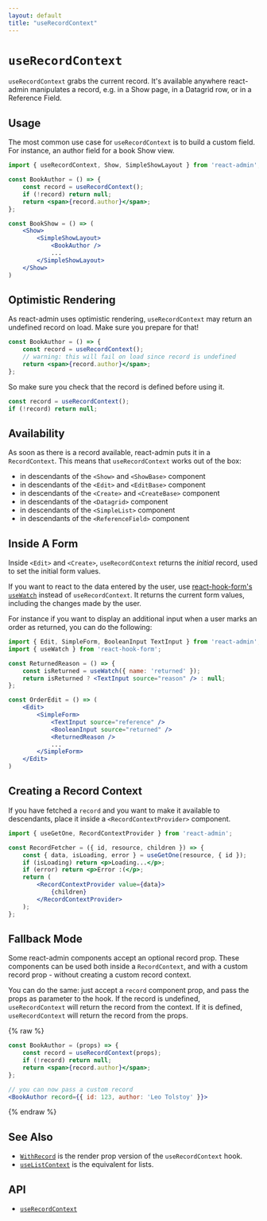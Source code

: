 ```yaml
---
layout: default
title: "useRecordContext"
---
```


# `useRecordContext`

`useRecordContext` grabs the current record. It's available anywhere react-admin manipulates a record, e.g. in a Show page, in a Datagrid row, or in a Reference Field.

## Usage

The most common use case for `useRecordContext` is to build a custom field. For instance, an author field for a book Show view. 

```jsx
import { useRecordContext, Show, SimpleShowLayout } from 'react-admin';

const BookAuthor = () => {
    const record = useRecordContext();
    if (!record) return null;
    return <span>{record.author}</span>;
};

const BookShow = () => (
    <Show>
        <SimpleShowLayout>
            <BookAuthor />
            ...
        </SimpleShowLayout>
    </Show>
)
```

## Optimistic Rendering

As react-admin uses optimistic rendering, `useRecordContext` may return an undefined record on load. Make sure you prepare for that! 

```jsx
const BookAuthor = () => {
    const record = useRecordContext();
    // warning: this will fail on load since record is undefined    
    return <span>{record.author}</span>;
};
```

So make sure you check that the record is defined before using it.

```jsx
const record = useRecordContext();
if (!record) return null;
```

## Availability

As soon as there is a record available, react-admin puts it in a `RecordContext`. This means that `useRecordContext` works out of the box:

- in descendants of the `<Show>` and `<ShowBase>` component
- in descendants of the `<Edit>` and `<EditBase>` component
- in descendants of the `<Create>` and `<CreateBase>` component
- in descendants of the `<Datagrid>` component
- in descendants of the `<SimpleList>` component
- in descendants of the `<ReferenceField>` component

## Inside A Form

Inside `<Edit>` and `<Create>`, `useRecordContext` returns the *initial* record, used to set the initial form values. 

If you want to react to the data entered by the user, use [react-hook-form's `useWatch`](https://react-hook-form.com/api/usewatch/) instead of `useRecordContext`. It returns the current form values, including the changes made by the user.

For instance if you want to display an additional input when a user marks an order as returned, you can do the following:

```jsx
import { Edit, SimpleForm, BooleanInput TextInput } from 'react-admin';
import { useWatch } from 'react-hook-form';

const ReturnedReason = () => {
    const isReturned = useWatch({ name: 'returned' });
    return isReturned ? <TextInput source="reason" /> : null;
};

const OrderEdit = () => (
    <Edit>
        <SimpleForm>
            <TextInput source="reference" />
            <BooleanInput source="returned" />
            <ReturnedReason />
            ...
        </SimpleForm>
    </Edit>
)
```

## Creating a Record Context

If you have fetched a `record` and you want to make it available to descendants, place it inside a `<RecordContextProvider>` component.

```jsx
import { useGetOne, RecordContextProvider } from 'react-admin';

const RecordFetcher = ({ id, resource, children }) => {
    const { data, isLoading, error } = useGetOne(resource, { id });
    if (isLoading) return <p>Loading...</p>;
    if (error) return <p>Error :(</p>;
    return (
        <RecordContextProvider value={data}>
            {children}
        </RecordContextProvider>
    );
};
```

## Fallback Mode

Some react-admin components accept an optional record prop. These components can be used both inside a `RecordContext`, and with a custom record prop - without creating a custom record context.

You can do the same: just accept a `record` component prop, and pass the props as parameter to the hook. If the record is undefined, `useRecordContext` will return the record from the context. If it is defined, `useRecordContext` will return the record from the props.

{% raw %}
```jsx
const BookAuthor = (props) => {
    const record = useRecordContext(props);
    if (!record) return null;
    return <span>{record.author}</span>;
};

// you can now pass a custom record
<BookAuthor record={{ id: 123, author: 'Leo Tolstoy' }}>
```
{% endraw %}

## See Also

* [`WithRecord`](./WithRecord.md) is the render prop version of the `useRecordContext` hook.
* [`useListContext`](./useListContext.md) is the equivalent for lists.

## API

* [`useRecordContext`]

[`useRecordContext`]: https://github.com/marmelab/react-admin/blob/master/packages/ra-core/src/controller/record/useRecordContext.ts
